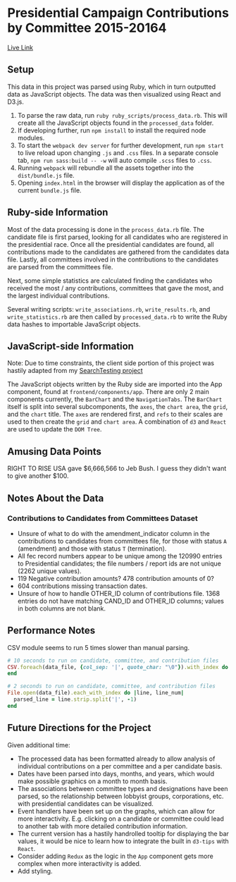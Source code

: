 # Presidential Campaign Contributions by Committee 2015-20164

[Live Link][live]

[live]: https://nequalszero.github.io/PoliticalContributions/

## Setup
This data in this project was parsed using Ruby, which in turn outputted data as JavaScript objects.
The data was then visualized using React and D3.js.
1. To parse the raw data, run `ruby ruby_scripts/process_data.rb`.  This will create all the JavaScript objects found in the `processed_data` folder.
2. If developing further, run `npm install` to install the required node modules.
2. To start the `webpack dev server` for further development, run `npm start` to live reload upon changing `.js` and `.css` files.  In a separate console tab, `npm run sass:build -- -w` will auto compile `.scss` files to `.css`.
3. Running `webpack` will rebundle all the assets together into the `dist/bundle.js` file.
4. Opening `index.html` in the browser will display the application as of the current `bundle.js` file.

## Ruby-side Information
Most of the data processing is done in the `process_data.rb` file.  The candidate file is first parsed, looking for all candidates who are registered in the presidential race.  Once all the presidential candidates are found, all contributions made to the candidates are gathered from the candidates data file.  Lastly, all committees involved in the contributions to the candidates are parsed from the committees file.

Next, some simple statistics are calculated finding the candidates who received the most / any contributions, committees that gave the most, and the largest individual contributions.

Several writing scripts: `write_associations.rb`, `write_results.rb`, and `write_statistics.rb` are then called by `processed_data.rb` to write the Ruby data hashes to importable JavaScript objects.

## JavaScript-side Information
Note: Due to time constraints, the client side portion of this project was hastily adapted from my [SearchTesting project][searchtest]

[searchtest]: https://nequalszero.github.io/SearchTesting/
The JavaScript objects written by the Ruby side are imported into the App component, found at `frontend/components/app`.  There are only 2 main components currently, the `BarChart` and the `NavigationTabs`.  The `BarChart` itself is split into several subcomponents, the `axes`, the `chart area`, the `grid`, and the `chart` title.  The `axes` are rendered first, and `refs` to their scales are used to then create the `grid` and `chart area`.  A combination of `d3` and `React` are used to update the `DOM Tree`.

## Amusing Data Points
RIGHT TO RISE USA gave $6,666,566 to Jeb Bush.  I guess they didn't want to give another $100.

## Notes About the Data
### Contributions to Candidates from Committees Dataset
* Unsure of what to do with the amendment_indicator column in the contributions to candidates from committees file, for those with status `A` (amendment) and those with status `T` (termination).  
* All fec record numbers appear to be unique among the 120990 entries to Presidential candidates; the file numbers / report ids are not unique (2262 unique values).
* 119 Negative contribution amounts? 478 contribution amounts of 0?
* 604 contributions missing transaction dates.
* Unsure of how to handle OTHER_ID column of contributions file. 1368 entries do not have matching CAND_ID and OTHER_ID columns; values in both columns are not blank.

## Performance Notes
CSV module seems to run 5 times slower than manual parsing.
```ruby
# 10 seconds to run on candidate, committee, and contribution files
CSV.foreach(data_file, {col_sep: '|', quote_char: "\0"}).with_index do |line, line_num|
end

# 2 seconds to run on candidate, committee, and contribution files
File.open(data_file).each_with_index do |line, line_num|
  parsed_line = line.strip.split('|', -1)
end
```

## Future Directions for the Project
Given additional time:
* The processed data has been formatted already to allow analysis of individual contributions on a per committee and a per candidate basis.
* Dates have been parsed into days, months, and years, which would make possible graphics on a month to month basis.
* The associations between committee types and designations have been parsed, so the relationship between lobbyist groups, corporations, etc. with presidential candidates can be visualized.
* Event handlers have been set up on the graphs, which can allow for more interactivity.  E.g. clicking on a candidate or committee could lead to another tab with more detailed contribution information.
* The current version has a hastily handrolled tooltip for displaying the bar values, it would be nice to learn how to integrate the built in `d3-tips` with `React`.
* Consider adding `Redux` as the logic in the `App` component gets more complex when more interactivity is added.
* Add styling.
